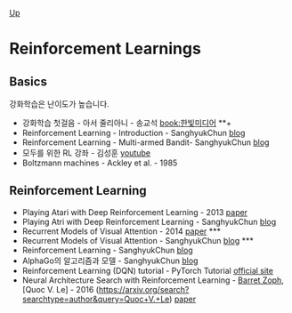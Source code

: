 [Up](index.md)

# Reinforcement Learnings

## Basics

강화학습은 난이도가 높습니다.

* 강화학습 첫걸음 - 아서 줄리아니 - 송교석 [book:한빛미디어](http://www.hanbit.co.kr/store/books/look.php?p_code=B9929859785) **+
* Reinforcement Learning - Introduction  - SanghyukChun [blog](http://sanghyukchun.github.io/76/)
* Reinforcement Learning - Multi-armed Bandit- SanghyukChun [blog](http://sanghyukchun.github.io/96/)
* 모두를 위한 RL 강좌 - 김성훈 [youtube](https://www.youtube.com/playlist?list=PLlMkM4tgfjnKsCWav-Z2F-MMFRx-2gMGG)
* Boltzmann machines - Ackley et al. - 1985

## Reinforcement Learning

* Playing Atari with Deep Reinforcement Learning - 2013 [paper](https://arxiv.org/abs/1312.5602)
* Playing Atri with Deep Reinforcement Learning - SanghyukChun [blog](http://sanghyukchun.github.io/90/)
* Recurrent Models of Visual Attention - 2014 [paper](https://arxiv.org/abs/1406.6247) ***
* Recurrent Models of Visual Attention - SanghyukChun [blog](http://sanghyukchun.github.io/91/) ***
* Reinforcement Learning - SanghyukChun [blog](http://sanghyukchun.github.io/76/)
* AlphaGo의 알고리즘과 모델 - SanghyukChun [blog](http://sanghyukchun.github.io/97/)
* Reinforcement Learning (DQN) tutorial - PyTorch Tutorial [official site](http://pytorch.org/tutorials/intermediate/reinforcement_q_learning.html)
* Neural Architecture Search with Reinforcement Learning - [Barret Zoph](https://arxiv.org/search?searchtype=author&query=Barret+Zoph), 
  [Quoc V. Le] - 2016 (https://arxiv.org/search?searchtype=author&query=Quoc+V.+Le) [paper](https://arxiv.org/abs/1611.01578)